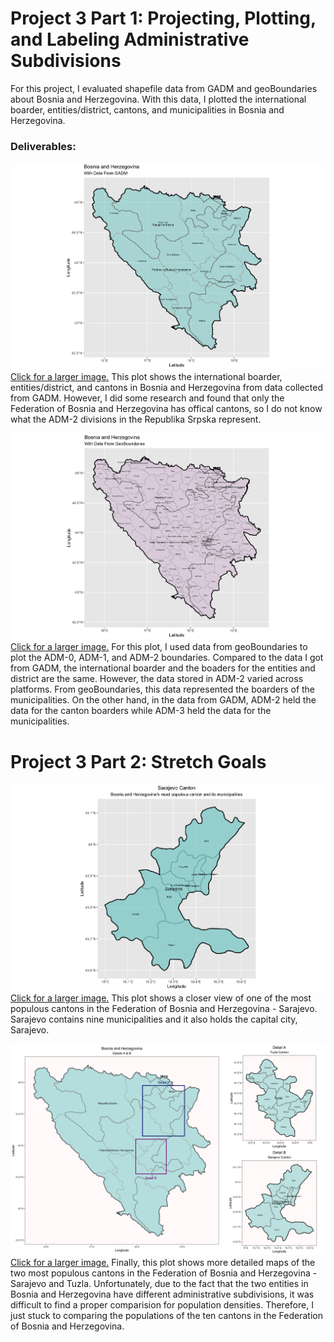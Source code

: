# Project 3 Part 1: Projecting, Plotting, and Labeling Administrative Subdivisions

For this project, I evaluated shapefile data from GADM and geoBoundaries about Bosnia and Herzegovina. With this data, I plotted the international boarder, entities/district, cantons, and municipalities in Bosnia and Herzegovina.

### Deliverables:

![](gadmbihplot.png) [Click for a larger image.](gadmbihplot.png)
This plot shows the international boarder, entities/district, and cantons in Bosnia and Herzegovina from data collected from GADM. However, I did some research and found that only the Federation of Bosnia and Herzegovina has offical cantons, so I do not know what the ADM-2 divisions in the Republika Srpska represent. 



![](bihplot.png) [Click for a larger image.](bihplot.png)
For this plot, I used data from geoBoundaries to plot the ADM-0, ADM-1, and ADM-2 boundaries. Compared to the data I got from GADM, the international boarder and the boaders for the entities and district are the same. However, the data stored in ADM-2 varied across platforms. From geoBoundaries, this data represented the boarders of the municipalities. On the other hand, in the data from GADM, ADM-2 held the data for the canton boarders while ADM-3 held the data for the municipalities.

# Project 3 Part 2: Stretch Goals

![](sarajevoplot.png) [Click for a larger image.](sarajevoplot.png)
This plot shows a closer view of one of the most populous cantons in the Federation of Bosnia and Herzegovina - Sarajevo. Sarajevo contains nine municipalities and it also holds the capital city, Sarajevo.



![](details.png) [Click for a larger image.](details.png)
Finally, this plot shows more detailed maps of the two most populous cantons in the Federation of Bosnia and Herzegovina - Sarajevo and Tuzla. Unfortunately, due to the fact that the two entities in Bosnia and Herzegovina have different administrative subdivisions, it was difficult to find a proper comparision for population densities. Therefore, I just stuck to comparing the populations of the ten cantons in the Federation of Bosnia and Herzegovina.
